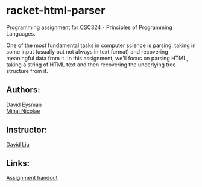 # racket-html-parser

Programming assignment for CSC324 - Principles of Programming Languages.

One of the most fundamental tasks in computer science is parsing: taking in some input (usually but not always in text format) and recovering meaningful data from it. In this assignment, we'll focus on parsing HTML, taking a string of HTML text and then recovering the underlying tree structure from it.

## Authors:
[David Eysman](http://github.com/deysman/)  
[Mihai Nicolae](http://github.com/mnicolae/)  

## Instructor:

[David Liu](http://www.cs.toronto.edu/~liudavid/)  

## Links:

[Assignment handout](http://mnicolae.github.io/racket-html-parser/)
